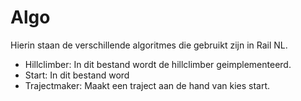 # Algo

Hierin staan de verschillende algoritmes die gebruikt zijn in Rail NL. 
- Hillclimber: In dit bestand wordt de hillclimber geimplementeerd.
- Start: In dit bestand word
- Trajectmaker: Maakt een traject aan de hand van kies start.